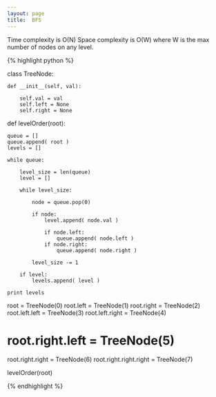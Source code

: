 ```yaml
---
layout: page
title:  BFS
---
```


Time complexity is O(N)
Space complexity is O(W) where W is the max number of nodes on any level.


{% highlight python %}

class TreeNode:

    def __init__(self, val):

        self.val = val
        self.left = None
        self.right = None



def levelOrder(root):

    queue = []
    queue.append( root )
    levels = []

    while queue:

        level_size = len(queue)
        level = []

        while level_size:

            node = queue.pop(0)

            if node:
                level.append( node.val )

                if node.left:
                    queue.append( node.left )
                if node.right:
                    queue.append( node.right )

            level_size -= 1
        
        if level:
            levels.append( level )
    
    print levels

root = TreeNode(0)
root.left = TreeNode(1)
root.right = TreeNode(2)
root.left.left = TreeNode(3)
root.left.right = TreeNode(4)
# root.right.left = TreeNode(5)
root.right.right = TreeNode(6)
root.right.right.right = TreeNode(7)

levelOrder(root)


{% endhighlight %}

